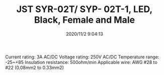 ﻿---
layout: post 
title: JST SYR-02T/ SYP- 02T-1, LED, Black, Female and Male
overview: 
series: SYP
part_number: SYR-02T
thumb_img: static/202011/472-thumb-20201102170631.jpg
small_img: static/202011/472-20201102170631.jpg
date: 2020/11/2 9:04:13
---


Current rating: 3A AC/DC 
Voltage rating: 250V AC/DC
Temperature range: -25~+85
Insulation resistance: 500ohm/min
Applicable wire: AWG #28 to #22 (0.08mm2 to 0.33mm2)
